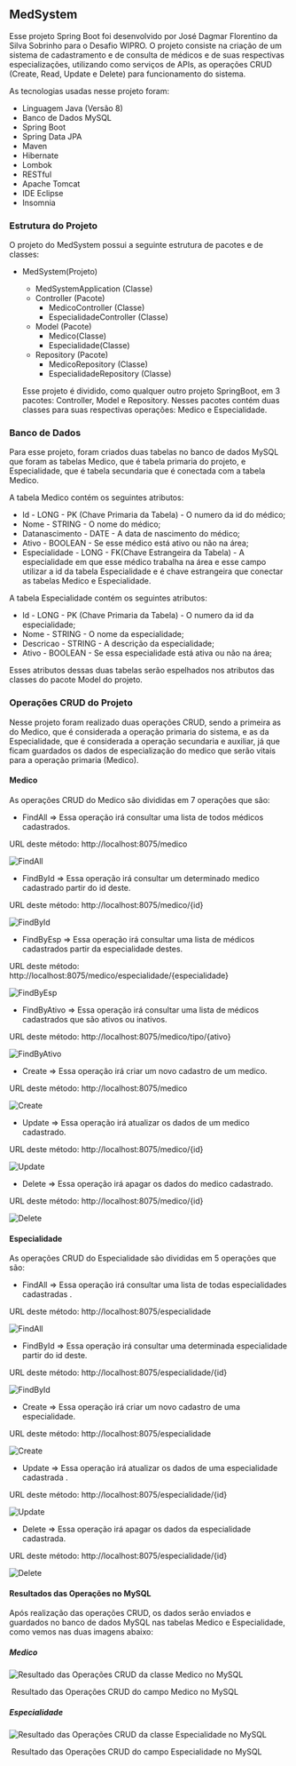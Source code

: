 ## MedSystem

Esse projeto Spring Boot foi desenvolvido por José Dagmar Florentino da Silva Sobrinho para o Desafio WIPRO. O projeto consiste na criação de um sistema de cadastramento e de consulta de médicos e de suas respectivas especializações, utilizando como serviços de APIs, as operações CRUD (Create, Read, Update e Delete) para funcionamento do sistema.

 As tecnologias usadas nesse projeto foram:

- Linguagem Java (Versão 8)
- Banco de Dados MySQL
- Spring Boot
- Spring Data JPA
- Maven
- Hibernate
- Lombok
- RESTful
- Apache Tomcat
- IDE Eclipse
- Insomnia

### Estrutura do Projeto

 O projeto do MedSystem possui a seguinte estrutura de pacotes e de classes:

- MedSystem(Projeto)

  - MedSystemApplication (Classe)
  - Controller (Pacote)
    - MedicoController (Classe)
    - EspecialidadeController (Classe)
  - Model (Pacote)
    - Medico(Classe)
    - Especialidade(Classe)
  - Repository (Pacote)
    - MedicoRepository (Classe)
    - EspecialidadeRepository (Classe)

  Esse projeto é dividido, como qualquer outro projeto SpringBoot, em 3 pacotes: Controller, Model e Repository. Nesses pacotes contém duas classes para suas respectivas operações: Medico e Especialidade.

### Banco de Dados

Para esse projeto, foram criados duas tabelas no banco de dados MySQL que foram as tabelas Medico, que é tabela primaria do projeto, e Especialidade, que é tabela secundaria que é conectada com a tabela Medico.

A tabela Medico contém os seguintes atributos:

- Id - LONG - PK (Chave Primaria da Tabela) - O numero da id do médico;
- Nome - STRING - O nome do médico;
- Datanascimento - DATE - A data de nascimento do médico;
- Ativo - BOOLEAN -  Se esse médico está ativo ou não na área;
- Especialidade - LONG - FK(Chave Estrangeira da Tabela) - A especialidade em que esse médico trabalha na área e esse campo utilizar a id da tabela Especialidade e é chave estrangeira que conectar as tabelas Medico e Especialidade.

A tabela Especialidade contém os seguintes atributos:

- Id - LONG - PK (Chave Primaria da Tabela) - O numero da id da especialidade;
- Nome - STRING - O nome da especialidade;
- Descricao - STRING - A descrição da especialidade;
- Ativo - BOOLEAN -  Se essa especialidade está ativa ou não na área;

Esses atributos dessas duas tabelas serão espelhados nos atributos das classes do pacote Model do projeto.

### Operações CRUD do Projeto

Nesse projeto foram realizado duas operações CRUD, sendo a primeira as do Medico, que é considerada a operação primaria do sistema, e as da Especialidade, que é considerada a operação secundaria e auxiliar, já que ficam guardados os dados de especialização do medico que serão vitais para a operação primaria (Medico). 

#### Medico

 As operações CRUD do Medico são divididas em 7 operações que são:

- FindAll => Essa operação irá consultar uma lista de todos médicos cadastrados.

URL deste método: http://localhost:8075/medico

![FindAll](https://github.com/Dagmar87/medsystem/tree/master/imagens/Medico-findAll.png)

- FindById => Essa operação irá consultar um determinado medico cadastrado partir do id deste. 

URL deste método: http://localhost:8075/medico/{id}

![FindById](https://github.com/Dagmar87/medsystem/tree/master/imagens/Medico-findById.png)

- FindByEsp => Essa operação irá consultar uma lista de médicos cadastrados partir da especialidade destes. 

URL deste método: http://localhost:8075/medico/especialidade/{especialidade}

![FindByEsp](https://github.com/Dagmar87/medsystem/tree/master/imagens/Medico-findByEsp.png)

- FindByAtivo => Essa operação irá consultar uma lista de médicos cadastrados que são ativos ou inativos. 

URL deste método: http://localhost:8075/medico/tipo/{ativo}

![FindByAtivo](https://github.com/Dagmar87/medsystem/tree/master/imagens/Medico-findByAtivo.png)

- Create => Essa operação irá criar um novo cadastro de um medico. 

URL deste método: http://localhost:8075/medico

![Create](https://github.com/Dagmar87/medsystem/tree/master/imagens/Medico-create.png)

- Update => Essa operação irá atualizar os dados de um medico cadastrado.

URL deste método: http://localhost:8075/medico/{id}

![Update](https://github.com/Dagmar87/medsystem/tree/master/imagens/Medico-update.png)

- Delete => Essa operação irá apagar os dados do medico cadastrado.

URL deste método: http://localhost:8075/medico/{id}

![Delete](https://github.com/Dagmar87/medsystem/tree/master/imagens/Medico-delete.png)

#### Especialidade

As operações CRUD do Especialidade são divididas em 5 operações que são:

- FindAll => Essa operação irá consultar uma lista de todas especialidades cadastradas .

URL deste método: http://localhost:8075/especialidade

![FindAll](https://github.com/Dagmar87/medsystem/tree/master/imagens/Especialidade-findAll.png)

- FindById => Essa operação irá consultar uma determinada especialidade partir do id deste. 

URL deste método: http://localhost:8075/especialidade/{id}

![FindById](https://github.com/Dagmar87/medsystem/tree/master/imagens/Especialidade-findById.png)

- Create => Essa operação irá criar um novo cadastro de uma especialidade.

URL deste método: http://localhost:8075/especialidade

![Create](https://github.com/Dagmar87/medsystem/tree/master/imagens/Especialidade-create.png)

- Update => Essa operação irá atualizar os dados de uma especialidade cadastrada .

URL deste método: http://localhost:8075/especialidade/{id}

![Update](https://github.com/Dagmar87/medsystem/tree/master/imagens/Especialidade-update.png)

- Delete => Essa operação irá apagar os dados da especialidade cadastrada.

URL deste método: http://localhost:8075/especialidade/{id}

![Delete](https://github.com/Dagmar87/medsystem/tree/master/imagens/Especialidade-delete.png)

#### Resultados das Operações no MySQL

 Após realização das operações CRUD, os dados serão enviados e guardados no banco de dados MySQL nas tabelas Medico e Especialidade, como vemos nas duas imagens abaixo:

##### Medico 

![Resultado das Operações CRUD da classe Medico no MySQL](https://github.com/Dagmar87/medsystem/tree/master/imagens/Medico-SQLResultado.png)

​							 					Resultado das Operações CRUD do campo Medico no MySQL

##### Especialidade

![Resultado das Operações CRUD da classe Especialidade no MySQL](https://github.com/Dagmar87/medsystem/tree/master/imagens/Especialidade-SQLResultado.png)

​												Resultado das Operações CRUD do campo Especialidade no MySQL
